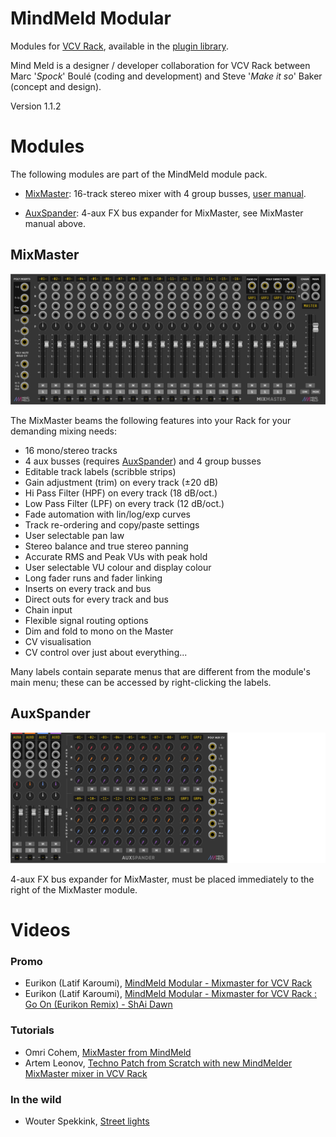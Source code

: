 # MindMeld Modular

Modules for [VCV Rack](https://vcvrack.com), available in the [plugin library](https://vcvrack.com/plugins.html).

Mind Meld is a designer / developer collaboration for VCV Rack between Marc '_Spock_' Boulé (coding and development) and Steve '_Make it so_' Baker (concept and design). 

Version 1.1.2

[//]: # (!!!!!UPDATE VERSION NUMBER IN PLUGIN.JSON ALSO!!!!!   140% Zoom for pngs, all size of MixMaster.png, use transparency)


# Modules <a id="modules"></a>

The following modules are part of the MindMeld module pack.

* [MixMaster](#mixmaster): 16-track stereo mixer with 4 group busses, [user manual](https://github.com/MarcBoule/MindMeldModular/blob/master/doc/MindMeld-MixMaster-Manual-V1_1_2.pdf).

* [AuxSpander](#auxspander): 4-aux FX bus expander for MixMaster, see MixMaster manual above.

<!---

* [MixMasterJr](#mixmasterjr): 8-track stereo mixer with 2 group busses, see MixMaster manual above.

* [AuxSpanderJr](#auxspanderjr): 4-aux FX bus expander for MixMasterJr, see MixMaster manual above.

* [Meld / Unmeld](#meldunmeld): Utility modules for MixMaster and MixMasterJr.

-->

## MixMaster <a id="mixmaster"></a>

![IM](res/img/MixMaster.png)

The MixMaster beams the following features into your Rack for your demanding mixing needs:

* 16 mono/stereo tracks
* 4 aux busses (requires [AuxSpander](#auxspander)) and 4 group busses
* Editable track labels (scribble strips)
* Gain adjustment (trim) on every track (±20 dB)
* Hi Pass Filter (HPF) on every track (18 dB/oct.)
* Low Pass Filter (LPF) on every track (12 dB/oct.)
* Fade automation with lin/log/exp curves
* Track re-ordering and copy/paste settings
* User selectable pan law
* Stereo balance and true stereo panning
* Accurate RMS and Peak VUs with peak hold
* User selectable VU colour and display colour
* Long fader runs and fader linking
* Inserts on every track and bus
* Direct outs for every track and bus
* Chain input
* Flexible signal routing options
* Dim and fold to mono on the Master
* CV visualisation
* CV control over just about everything...

Many labels contain separate menus that are different from the module's main menu; these can be accessed by right-clicking the labels.


## AuxSpander <a id="auxspander"></a>

![IM](res/img/Auxspander.png)

4-aux FX bus expander for MixMaster, must be placed immediately to the right of the MixMaster module.

<!---

## MixMasterJr <a id="mixmasterjr"></a>

![IM](res/img/MixMasterJr.png)

A smaller 8-track version of MixMaster, with 2 group busses. Functionality and options are identical to those found in MixMaster.


## AuxSpanderJr <a id="auxspanderjr"></a>

![IM](res/img/AuxspanderJr.png)

4-aux FX bus expander for MixMasterJr, must be placed immediately to the right of the MixMasterJr module. Functionality and options are identical to those found in AuxSpander.


## Meld / Unmeld <a id="meldunmeld"></a>

![IM](res/img/MeldUnmeld.png)

Two utility modules to help manage direct out and insert connections. Three panel options are available in each module: 1-8, 9-16, Grp/Aux. The 8 LEDs in the right side of the Meld module can be clicked and are used to bypass an insert (red), or not (green).

-->

# Videos <a id="videos"></a>

### Promo
* Eurikon (Latif Karoumi), [MindMeld Modular - Mixmaster for VCV Rack](https://www.youtube.com/watch?v=8g_BwxgEuSw)
* Eurikon (Latif Karoumi), [MindMeld Modular - Mixmaster for VCV Rack : Go On (Eurikon Remix) - ShAi Dawn](https://www.youtube.com/watch?v=U_Wx2Jxx6Yg)

### Tutorials
* Omri Cohem, [MixMaster from MindMeld](https://www.youtube.com/watch?v=YcTPaG6N6nI)
* Artem Leonov, [Techno Patch from Scratch with new MindMelder MixMaster mixer in VCV Rack](https://www.youtube.com/watch?v=WsjscQvwBVk)

### In the wild
* Wouter Spekkink, [Street lights](https://www.youtube.com/watch?v=QpDp3RGGcBg)
